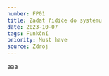 ```yaml
---
number: FP01
title: Zadat řidiče do systému
date: 2023-10-07
tags: Funkční
priority: Must have
source: Zdroj
---
```

aaa
